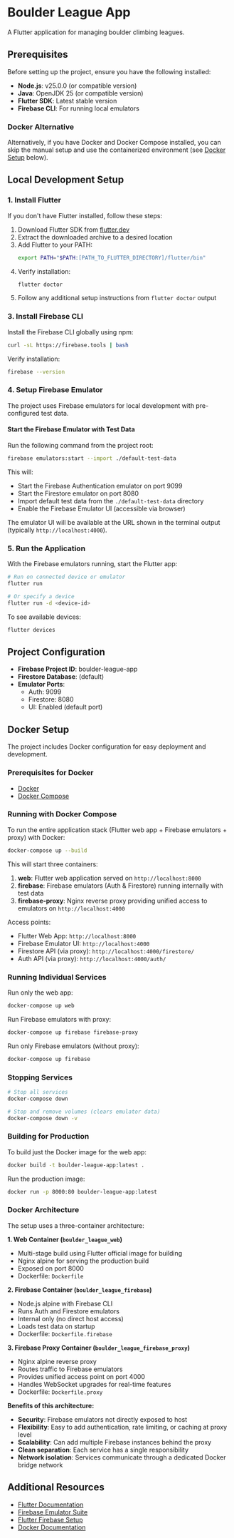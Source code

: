 # Boulder League App

A Flutter application for managing boulder climbing leagues.

## Prerequisites

Before setting up the project, ensure you have the following installed:

- **Node.js**: v25.0.0 (or compatible version)
- **Java**: OpenJDK 25 (or compatible version)
- **Flutter SDK**: Latest stable version
- **Firebase CLI**: For running local emulators

### Docker Alternative

Alternatively, if you have Docker and Docker Compose installed, you can skip the manual setup and use the containerized environment (see [Docker Setup](#docker-setup) below).

## Local Development Setup

### 1. Install Flutter

If you don't have Flutter installed, follow these steps:

1. Download Flutter SDK from [flutter.dev](https://docs.flutter.dev/get-started/install)
2. Extract the downloaded archive to a desired location
3. Add Flutter to your PATH:
   ```bash
   export PATH="$PATH:[PATH_TO_FLUTTER_DIRECTORY]/flutter/bin"
   ```
4. Verify installation:
   ```bash
   flutter doctor
   ```
5. Follow any additional setup instructions from `flutter doctor` output


### 3. Install Firebase CLI

Install the Firebase CLI globally using npm:

```bash
curl -sL https://firebase.tools | bash
```

Verify installation:
```bash
firebase --version
```

### 4. Setup Firebase Emulator

The project uses Firebase emulators for local development with pre-configured test data.

#### Start the Firebase Emulator with Test Data

Run the following command from the project root:

```bash
firebase emulators:start --import ./default-test-data
```

This will:
- Start the Firebase Authentication emulator on port 9099
- Start the Firestore emulator on port 8080
- Import default test data from the `./default-test-data` directory
- Enable the Firebase Emulator UI (accessible via browser)

The emulator UI will be available at the URL shown in the terminal output (typically `http://localhost:4000`).

### 5. Run the Application

With the Firebase emulators running, start the Flutter app:

```bash
# Run on connected device or emulator
flutter run

# Or specify a device
flutter run -d <device-id>
```

To see available devices:
```bash
flutter devices
```

## Project Configuration

- **Firebase Project ID**: boulder-league-app
- **Firestore Database**: (default)
- **Emulator Ports**:
  - Auth: 9099
  - Firestore: 8080
  - UI: Enabled (default port)

## Docker Setup

The project includes Docker configuration for easy deployment and development.

### Prerequisites for Docker

- [Docker](https://docs.docker.com/get-docker/)
- [Docker Compose](https://docs.docker.com/compose/install/)

### Running with Docker Compose

To run the entire application stack (Flutter web app + Firebase emulators + proxy) with Docker:

```bash
docker-compose up --build
```

This will start three containers:
1. **web**: Flutter web application served on `http://localhost:8000`
2. **firebase**: Firebase emulators (Auth & Firestore) running internally with test data
3. **firebase-proxy**: Nginx reverse proxy providing unified access to emulators on `http://localhost:4000`

Access points:
- Flutter Web App: `http://localhost:8000`
- Firebase Emulator UI: `http://localhost:4000`
- Firestore API (via proxy): `http://localhost:4000/firestore/`
- Auth API (via proxy): `http://localhost:4000/auth/`

### Running Individual Services

Run only the web app:
```bash
docker-compose up web
```

Run Firebase emulators with proxy:
```bash
docker-compose up firebase firebase-proxy
```

Run only Firebase emulators (without proxy):
```bash
docker-compose up firebase
```

### Stopping Services

```bash
# Stop all services
docker-compose down

# Stop and remove volumes (clears emulator data)
docker-compose down -v
```

### Building for Production

To build just the Docker image for the web app:

```bash
docker build -t boulder-league-app:latest .
```

Run the production image:
```bash
docker run -p 8000:80 boulder-league-app:latest
```

### Docker Architecture

The setup uses a three-container architecture:

**1. Web Container (`boulder_league_web`)**
- Multi-stage build using Flutter official image for building
- Nginx alpine for serving the production build
- Exposed on port 8000
- Dockerfile: `Dockerfile`

**2. Firebase Container (`boulder_league_firebase`)**
- Node.js alpine with Firebase CLI
- Runs Auth and Firestore emulators
- Internal only (no direct host access)
- Loads test data on startup
- Dockerfile: `Dockerfile.firebase`

**3. Firebase Proxy Container (`boulder_league_firebase_proxy`)**
- Nginx alpine reverse proxy
- Routes traffic to Firebase emulators
- Provides unified access point on port 4000
- Handles WebSocket upgrades for real-time features
- Dockerfile: `Dockerfile.proxy`

**Benefits of this architecture:**
- **Security**: Firebase emulators not directly exposed to host
- **Flexibility**: Easy to add authentication, rate limiting, or caching at proxy level
- **Scalability**: Can add multiple Firebase instances behind the proxy
- **Clean separation**: Each service has a single responsibility
- **Network isolation**: Services communicate through a dedicated Docker bridge network

## Additional Resources

- [Flutter Documentation](https://docs.flutter.dev/)
- [Firebase Emulator Suite](https://firebase.google.com/docs/emulator-suite)
- [Flutter Firebase Setup](https://firebase.google.com/docs/flutter/setup)
- [Docker Documentation](https://docs.docker.com/)
